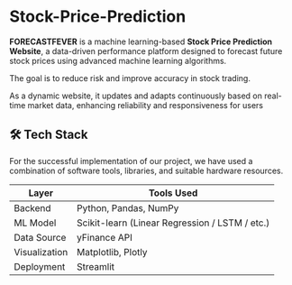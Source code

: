 # Stock-Price-Prediction
**FORECASTFEVER** is a machine learning-based **Stock Price Prediction Website**, a data-driven performance platform designed to forecast future stock prices using advanced machine learning algorithms.

The goal is to reduce risk and improve accuracy in stock trading.

As a dynamic website, it updates and adapts continuously based on real-time market data, enhancing reliability and responsiveness for users

## 🛠️ Tech Stack
For the successful implementation of our project, we have used a combination of software tools, libraries, and suitable hardware resources. 

| Layer         | Tools Used                        |
|---------------|-----------------------------------|
| Backend       | Python, Pandas, NumPy             |
| ML Model      | Scikit-learn (Linear Regression / LSTM / etc.) |
| Data Source   | yFinance API                      |
| Visualization | Matplotlib, Plotly                |
| Deployment    | Streamlit                         |
